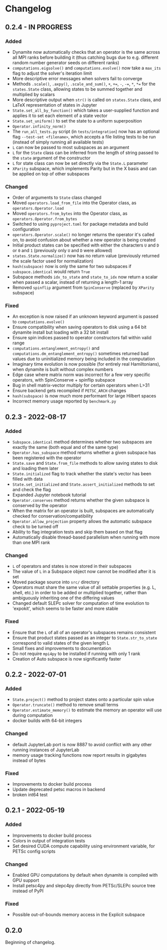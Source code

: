 
# Changelog

## 0.2.4 - IN PROGRESS

### Added
 - Dynamite now automatically checks that an operator is the same across all MPI ranks before building it (thus catching bugs due to e.g. different random number generator seeds on different ranks)
 - `computations.eigsolve()` and `computations.evolve()` now take a `max_its` flag to adjust the solver's iteration limit
 - More descriptive error messages when solvers fail to converge
 - Methods `.scale()`, `.axpy()`, `.scale_and_sum()`, `+`, `+=`, `-`, `-=`, `*`, `*=` for the `states.State` class, allowing states to be summed together and multiplied by scalars
 - More descriptive output when `str()` is called on `states.State` class, and LaTeX representation of states in Jupyter
 - `State.set_all_by_function()` which takes a user-supplied function and applies it to set each element of a state vector
 - `State.set_uniform()` to set the state to a uniform superposition
 - `Operator.infinity_norm()`
 - The `run_all_tests.py` script (in `tests/integration`) now has an optional flag `--test-set <filename>`, which accepts a file listing tests to be run (instead of simply running all available tests)
 - `L` can now be passed to most subspaces as an argument
 - `L` for the `State` class can be inferred from the length of string passed to the `state` argument of the constructor
 - `L` for state class can now be set directly via the `State.L` parameter
 - `XParity` subspace, which implements Parity but in the X basis and can be applied on top of other subspaces

### Changed
 - Order of arguments to `State` class changed
 - Moved `operators.load_from_file` into the Operator class, as `operators.Operator.load`
 - Moved `operators.from_bytes` into the Operator class, as `operators.Operator.from_bytes`
 - Switched to using `pyproject.toml` for package metadata and build configuration
 - `operators.Operator.scale()` no longer returns the operator it's called on, to avoid confusion about whether a new operator is being created
 - Initial product states can be specified with either the characters `U` and `D` or `0` and `1` (previously only `U` and `D` were allowed)
 - `states.State.normalize()` now has no return value (previously returned the scale factor used for normalization)
 - `hash(subspace)` now is only the same for two subspaces if `subspace.identical` would return `True`
 - Subspace methods `idx_to_state` and `state_to_idx` now return a scalar when passed a scalar, instead of returning a length-1 array
 - Removed `spinflip` argument from `SpinConserve` (replaced by `XParity` subspace)

### Fixed
 - An exception is now raised if an unknown keyword argument is passed to `computations.evolve()`
 - Ensure compatibility when saving operators to disk using a 64 bit dynamite install but loading with a 32 bit install
 - Ensure spin indices passed to operator constructors fall within valid range
 - `computations.entanglement_entropy()` and `computations.dm_entanglement_entropy()` sometimes returned bad values due to uninitialized memory being included in the computation
 - Imaginary time evolution is now possible (for entirely real Hamiltonians), when dynamite is built without complex numbers
 - Edge case where matrix norm was incorrect for a few very specific operators, with SpinConserve + spinflip subspace
 - Bug in shell matrix-vector multiply for certain operators when L>31
 - Ensure backend gets recompiled if `PETSC_ARCH` changes
 - `hash(subspace)` is now much more performant for large Hilbert spaces
 - Incorrect memory usage reported by `benchmark.py`

## 0.2.3 - 2022-08-17

### Added
 - `Subspace.identical` method determines whether two subspaces are exactly the same (both equal and of the same type)
 - `Operator.has_subspace` method returns whether a given subspace has been registered with the operator
 - `State.save` and `State.from_file` methods to allow saving states to disk and loading them later
 - `State.initialized` flag to track whether the state's vector has been filled with data
 - `State.set_initialized` and `State.assert_initialized` methods to set and check the flag
 - Expanded Jupyter notebook tutorial
 - `Operator.conserves` method returns whether the given subspace is conserved by the operator
 - When the matrix for an operator is built, subspaces are automatically checked for conservation/compatibility
 - `Operator.allow_projection` property allows the automatic subspace check to be turned off
 - Ability to flag integration tests and skip them based on that flag
 - Automatically disable thread-based parallelism when running with more than one MPI rank

### Changed
 - `L` of operators and states is now stored in their subspaces
 - The value of `L` in a Subspace object now cannot be modified after it is set
 - Moved package source into `src/` directory
 - Operators must share the same value of all settable properties (e.g. L, shell, etc.) in order to be added or multiplied together, rather than ambiguously inheriting one of the differing values
 - Changed default SLEPc solver for computation of time evolution to 'expokit', which seems to be faster and more stable

### Fixed
 - Ensure that the `L` of all of an operator's subspaces remains consistent
 - Ensure that product states passed as an integer to `State.str_to_state` correspond to valid states of the given length L
 - Small fixes and improvements to documentation
 - Do not require `mpi4py` to be installed if running with only 1 rank
 - Creation of Auto subspace is now significantly faster

## 0.2.2 - 2022-07-01

### Added
 - `State.project()` method to project states onto a particular spin value
 - `Operator.truncate()` method to remove small terms
 - `Operator.estimate_memory()` to estimate the memory an operator will use during computation
 - docker builds with 64-bit integers

### Changed
 - default JupyterLab port is now 8887 to avoid conflict with any other running instances of JupyterLab
 - memory usage tracking functions now report results in gigabytes instead of bytes

### Fixed
 - Improvements to docker build process
 - Update deprecated petsc macros in backend
 - broken int64 test

## 0.2.1 - 2022-05-19

### Added

 - Improvements to docker build process
 - Colors in output of integration tests
 - Set desired CUDA compute capability using environment variable, for PETSc config scripts

### Changed
 - Enabled GPU computations by default when dynamite is compiled with GPU support
 - Install petsc4py and slepc4py directly from PETSc/SLEPc source tree instead of PyPI

### Fixed
 - Possible out-of-bounds memory access in the Explicit subspace

## 0.2.0

Beginning of changelog.
